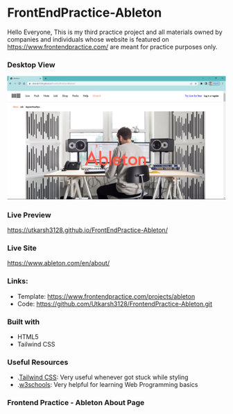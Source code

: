 # FrontEndPractice-Ableton

Hello Everyone, This is my third practice project and all materials owned by companies and individuals whose website is featured on https://www.frontendpractice.com/ are meant for practice purposes only.


### Desktop View

![](images/desktop-view.png)

### Live Preview
https://utkarsh3128.github.io/FrontEndPractice-Ableton/

### Live Site
https://www.ableton.com/en/about/


### Links:

* Template: https://www.frontendpractice.com/projects/ableton
* Code: https://github.com/Utkarsh3128/FrontendPractice-Ableton.git

### Built with
* HTML5
* Tailwind CSS

### Useful Resources

- .[Tailwind CSS](https://tailwind-css.com/): Very useful whenever got stuck while styling
- .[w3schools](https://www.w3schools.com/): Very helpful for learning Web Programming basics


### Frontend Practice - Ableton About Page
